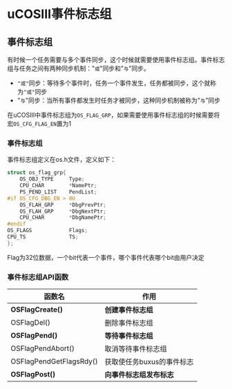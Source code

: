 # uCOSIII事件标志组
## 事件标志组
有时候一个任务需要与多个事件同步，这个时候就需要使用事件标志组。事件标志组与任务之间有两种同步机制："`或`"同步和"`与`"同步。
+ `"或"`同步：等待多个事件时，任务一个事件发生，任务都被同步，这个就称为`"或"`同步
+ "`与`"同步：当所有事件都发生时任务才被同步，这种同步机制被称为"`与`"同步

在uCOSIII中事件标志组为`OS_FLAG_GRP`，如果需要使用事件标志组的时候需要将宏`OS_CFG_FLAG_EN`置为1

### 事件标志组
事件标志组定义在os.h文件，定义如下：
```c
struct os_flag_grp{
	OS_OBJ_TYPE		Type;
	CPU_CHAR		*NamePtr;
	PS_PEND_LIST	PendList;
#if OS_CFG_DBG_EN > 0U
	OS_FLAH_GRP		*DbgPrevPtr;
	OS_FLAH_GRP		*DbgNextPtr;
	CPU_CHAR		*DbgNamePtr;
#endif
OS_FLAGS			Flags;
CPU_TS				TS;
}; 
```
Flag为32位数据，一个bit代表一个事件，哪个事件代表哪个bit由用户决定

### 事件标志组API函数
| 函数名                  | 作用                      |
| ----------------------- | ------------------------- |
| **OSFlagCreate()**      | **创建事件标志组**        |
| OSFlagDel()             | 删除事件标志组            |
| **OSFlagPend()**        | **等待事件标志组**        |
| OSFlagPendAbort()       | 取消等待事件标志组        |
| OSFlagPendGetFlagsRdy() | 获取使任务buxus的事件标志 |
| **OSFlagPost()**        | **向事件标志组发布标志**                          |

